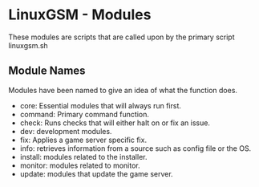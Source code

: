 # LinuxGSM - Modules

These modules are scripts that are called upon by the primary script linuxgsm.sh

## Module Names

Modules have been named to give an idea of what the function does.

-   core: Essential modules that will always run first.
-   command: Primary command function.
-   check: Runs checks that will either halt on or fix an issue.
-   dev: development modules.
-   fix: Applies a game server specific fix.
-   info: retrieves information from a source such as config file or the OS.
-   install: modules related to the installer.
-   monitor: modules related to monitor.
-   update: modules that update the game server.
